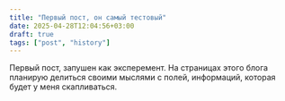 ```yaml
---
title: "Первый пост, он самый тестовый"
date: 2025-04-28T12:04:56+03:00
draft: true
tags: ["post", "history"]
---
```


Первый пост, запушен как эксперемент.
На страницах этого блога планирую делиться своими мыслями с полей, информаций, которая будет у меня скапливаться.
